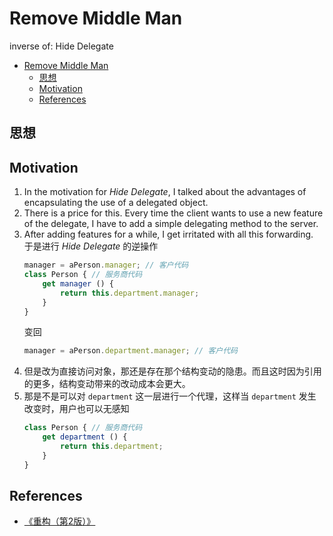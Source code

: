 # Remove Middle Man

inverse of: Hide Delegate


<!-- TOC -->

- [Remove Middle Man](#remove-middle-man)
    - [思想](#思想)
    - [Motivation](#motivation)
    - [References](#references)

<!-- /TOC -->


## 思想


## Motivation
1. In the motivation for *Hide Delegate*, I talked about the advantages of encapsulating the use of a delegated object. 
2. There is a price for this. Every time the client wants to use a new feature of the delegate, I have to add a simple delegating method to the server. 
3. After adding features for a while, I get irritated with all this forwarding. 于是进行 *Hide Delegate* 的逆操作
    ```js
    manager = aPerson.manager; // 客户代码
    class Person { // 服务商代码
        get manager () {
            return this.department.manager;
        }
    }
    ```
    变回
    ```js
    manager = aPerson.department.manager; // 客户代码
    ```
4. 但是改为直接访问对象，那还是存在那个结构变动的隐患。而且这时因为引用的更多，结构变动带来的改动成本会更大。
5. 那是不是可以对 `department` 这一层进行一个代理，这样当 `department` 发生改变时，用户也可以无感知
    ```js
    class Person { // 服务商代码
        get department () {
            return this.department;
        }
    }
    ```


## References
* [《重构（第2版）》](https://book.douban.com/subject/33400354/)
